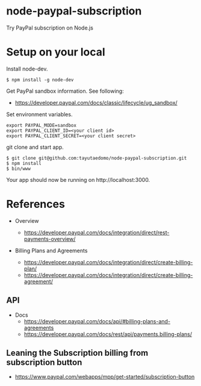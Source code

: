 # node-paypal-subscription
Try PayPal subscription on Node.js

# Setup on your local
Install node-dev.
```
$ npm install -g node-dev
```

Get PayPal sandbox information. See following:
- https://developer.paypal.com/docs/classic/lifecycle/ug_sandbox/

Set environment variables.
```
export PAYPAL_MODE=sandbox
export PAYPAL_CLIENT_ID=<your client id>
export PAYPAL_CLIENT_SECRET=<your client secret>
```

git clone and start app.
```
$ git clone git@github.com:tayutaedomo/node-paypal-subscription.git
$ npm install
$ bin/www
```
Your app should now be running on http://localhost:3000.


# References
- Overview
  - https://developer.paypal.com/docs/integration/direct/rest-payments-overview/

- Billing Plans and Agreements
  - https://developer.paypal.com/docs/integration/direct/create-billing-plan/
  - https://developer.paypal.com/docs/integration/direct/create-billing-agreement/

## API
- Docs
  - https://developer.paypal.com/docs/api/#billing-plans-and-agreements
  - https://developer.paypal.com/docs/rest/api/payments.billing-plans/

## Leaning the Subscription billing from subscription button
- https://www.paypal.com/webapps/mpp/get-started/subscription-button

